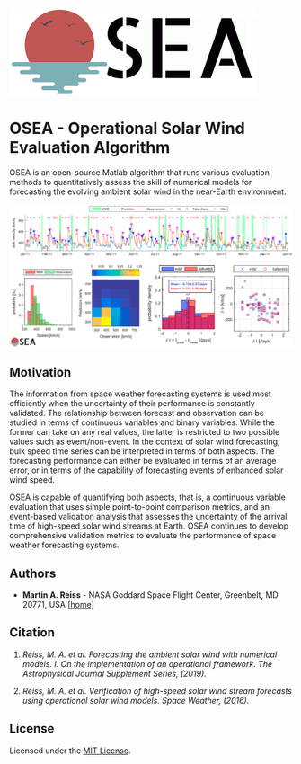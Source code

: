 ![Scheme](icon.png)

# OSEA - Operational Solar Wind Evaluation Algorithm

OSEA is an open-source Matlab algorithm that runs various evaluation methods to quantitatively assess the skill of numerical models for forecasting the evolving ambient solar wind in the near-Earth environment.

![Scheme](example.png)

## Motivation

The information from space weather forecasting systems is used most efficiently when the uncertainty of their performance is constantly validated. The relationship between forecast and observation can be studied in terms of continuous variables and binary variables. While the former can take on any real values, the latter is restricted to two possible values such as event/non-event. In the context of solar wind forecasting, bulk speed time series can be interpreted in terms of both aspects. The forecasting performance can either be evaluated in terms of an average error, or in terms of the capability of forecasting events of enhanced solar wind speed.

OSEA is capable of quantifying both aspects, that is, a continuous variable evaluation that uses simple point-to-point comparison metrics, and an event-based validation analysis that assesses the uncertainty of the arrival time of high-speed solar wind streams at Earth. OSEA continues to develop comprehensive validation metrics to evaluate the performance of space weather forecasting systems.

## Authors

* **Martin A. Reiss** - NASA Goddard Space Flight Center, Greenbelt, MD 20771, USA [[home]](http://physik.uni-graz.at/~reissmar/)

## Citation
1. *Reiss, M. A. et al. Forecasting the ambient solar wind with numerical models. I. On the implementation of an operational framework. The Astrophysical Journal Supplement Series, (2019).*

2. *Reiss, M. A. et al. Verification of high-speed solar wind stream forecasts using operational solar wind models. Space Weather, (2016).*

## License
Licensed under the [MIT License](LICENSE).
